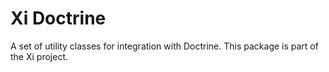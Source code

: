 # Xi Doctrine

A set of utility classes for integration with Doctrine. This package is part of
the Xi project.

